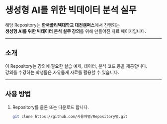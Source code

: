 # 생성형 AI를 위한 빅데이터 분석 실무

해당 Repository는 **한국폴리텍대학교 대전캠퍼스**에서 진행되는  
**생성형 AI를 위한 빅데이터 분석 실무 강의**를 위해 만들어진 자료 페이지입니다.

---

## 소개

이 Repository는 강의에 필요한 실습 예제, 데이터, 분석 코드 등을 제공합니다.  
강의를 수강하는 학생들은 자유롭게 자료를 활용할 수 있습니다.

---

## 사용 방법

1. Repository를 클론 또는 다운로드 합니다.
   ```bash
   git clone https://github.com/사용자명/Repository명.git
